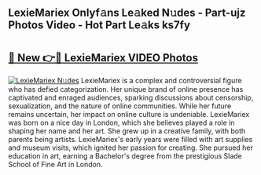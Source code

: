 ## LexieMariex Onlyf𝚊ns Le𝚊ked N𝚞des - Part-ujz Photos Video - Hot Part Le𝚊ks ks7fy

# <h2><a href="http://ab64120.deff.icu/?id=LexieMariex">🔗 New 👉🔴 LexieMariex VIDEO Photos</a></h2>

[![LexieMariex N𝚞des](https://i.imgur.com/rIISA9y.gif)](http://ab64120.deff.icu/?id=LexieMariex)
LexieMariex is a complex and controversial figure who has defied categorization. Her unique brand of online presence has captivated and enraged audiences, sparking discussions about censorship, sexualization, and the nature of online communities. While her future remains uncertain, her impact on online culture is undeniable. LexieMariex was born on a nice day in London, which she believes played a role in shaping her name and her art. She grew up in a creative family, with both parents being artists. LexieMariex's early years were filled with art supplies and museum visits, which ignited her passion for creating. She pursued her education in art, earning a Bachelor's degree from the prestigious Slade School of Fine Art in London.
